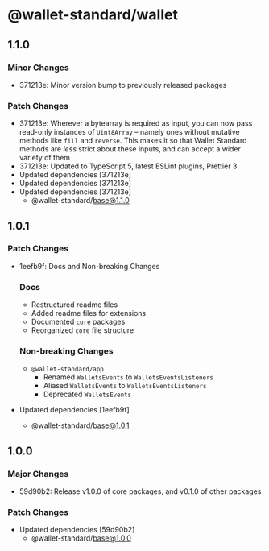 # @wallet-standard/wallet

## 1.1.0

### Minor Changes

-   371213e: Minor version bump to previously released packages

### Patch Changes

-   371213e: Wherever a bytearray is required as input, you can now pass read-only instances of `Uint8Array` – namely ones without mutative methods like `fill` and `reverse`. This makes it so that Wallet Standard methods are _less_ strict about these inputs, and can accept a wider variety of them
-   371213e: Updated to TypeScript 5, latest ESLint plugins, Prettier 3
-   Updated dependencies [371213e]
-   Updated dependencies [371213e]
-   Updated dependencies [371213e]
    -   @wallet-standard/base@1.1.0

## 1.0.1

### Patch Changes

-   1eefb9f: Docs and Non-breaking Changes

    ### Docs

    -   Restructured readme files
    -   Added readme files for extensions
    -   Documented `core` packages
    -   Reorganized `core` file structure

    ### Non-breaking Changes

    -   `@wallet-standard/app`
        -   Renamed `WalletsEvents` to `WalletsEventsListeners`
        -   Aliased `WalletsEvents` to `WalletsEventsListeners`
        -   Deprecated `WalletsEvents`

-   Updated dependencies [1eefb9f]
    -   @wallet-standard/base@1.0.1

## 1.0.0

### Major Changes

-   59d90b2: Release v1.0.0 of core packages, and v0.1.0 of other packages

### Patch Changes

-   Updated dependencies [59d90b2]
    -   @wallet-standard/base@1.0.0
